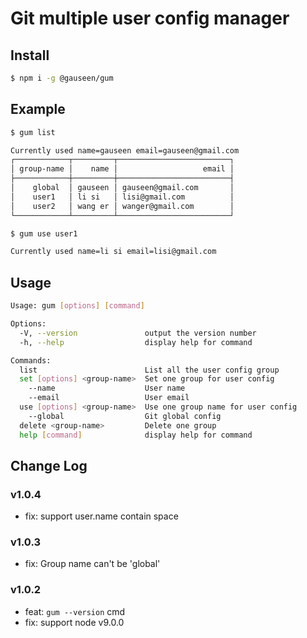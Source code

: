 # Git multiple user config manager

## Install

```sh
$ npm i -g @gauseen/gum
```

## Example

```sh
$ gum list

Currently used name=gauseen email=gauseen@gmail.com
┌────────────┬─────────┬─────────────────────────┐
│ group-name │    name │                   email │
├────────────┼─────────┼─────────────────────────┤
│    global  │ gauseen │ gauseen@gmail.com       │
│    user1   │ li si   │ lisi@gmail.com          │
│    user2   │ wang er │ wanger@gmail.com        │
└────────────┴─────────┴─────────────────────────┘
```

```sh
$ gum use user1

Currently used name=li si email=lisi@gmail.com
```

## Usage

```sh
Usage: gum [options] [command]

Options:
  -V, --version               output the version number
  -h, --help                  display help for command

Commands:
  list                        List all the user config group
  set [options] <group-name>  Set one group for user config
    --name                    User name
    --email                   User email
  use [options] <group-name>  Use one group name for user config
    --global                  Git global config
  delete <group-name>         Delete one group
  help [command]              display help for command
```

## Change Log

### v1.0.4

- fix: support user.name contain space

### v1.0.3

- fix: Group name can't be 'global'

### v1.0.2

- feat: `gum --version` cmd
- fix: support node v9.0.0
